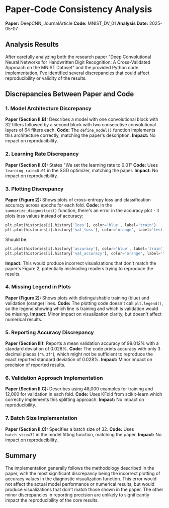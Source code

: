 # Paper-Code Consistency Analysis

**Paper:** DeepCNN_JournalArticle
**Code:** MNIST_DV_01
**Analysis Date:** 2025-05-07

## Analysis Results

After carefully analyzing both the research paper "Deep Convolutional Neural Networks for Handwritten Digit Recognition: A Cross-Validated Approach on the MNIST Dataset" and the provided Python code implementation, I've identified several discrepancies that could affect reproducibility or validity of the results.

## Discrepancies Between Paper and Code

### 1. Model Architecture Discrepancy
**Paper (Section II.B):** Describes a model with one convolutional block with 32 filters followed by a second block with two consecutive convolutional layers of 64 filters each.
**Code:** The `define_model()` function implements this architecture correctly, matching the paper's description.
**Impact:** No impact on reproducibility.

### 2. Learning Rate Discrepancy
**Paper (Section II.C):** States "We set the learning rate to 0.01"
**Code:** Uses `learning_rate=0.01` in the SGD optimizer, matching the paper.
**Impact:** No impact on reproducibility.

### 3. Plotting Discrepancy
**Paper (Figure 2):** Shows plots of cross-entropy loss and classification accuracy across epochs for each fold.
**Code:** In the `summarize_diagnostics()` function, there's an error in the accuracy plot - it plots loss values instead of accuracy:
```python
plt.plot(histories[i].history['loss'], color='blue', label='train')
plt.plot(histories[i].history['val_loss'], color='orange', label='test')
```
Should be:
```python
plt.plot(histories[i].history['accuracy'], color='blue', label='train')
plt.plot(histories[i].history['val_accuracy'], color='orange', label='test')
```
**Impact:** This would produce incorrect visualizations that don't match the paper's Figure 2, potentially misleading readers trying to reproduce the results.

### 4. Missing Legend in Plots
**Paper (Figure 2):** Shows plots with distinguishable training (blue) and validation (orange) lines.
**Code:** The plotting code doesn't call `plt.legend()`, so the legend showing which line is training and which is validation would be missing.
**Impact:** Minor impact on visualization clarity, but doesn't affect numerical results.

### 5. Reporting Accuracy Discrepancy
**Paper (Section III):** Reports a mean validation accuracy of 99.012% with a standard deviation of 0.028%.
**Code:** The code prints accuracy with only 3 decimal places (`'%.3f'`), which might not be sufficient to reproduce the exact reported standard deviation of 0.028%.
**Impact:** Minor impact on precision of reported results.

### 6. Validation Approach Implementation
**Paper (Section II.C):** Describes using 48,000 examples for training and 12,000 for validation in each fold.
**Code:** Uses KFold from scikit-learn which correctly implements this splitting approach.
**Impact:** No impact on reproducibility.

### 7. Batch Size Implementation
**Paper (Section II.C):** Specifies a batch size of 32.
**Code:** Uses `batch_size=32` in the model fitting function, matching the paper.
**Impact:** No impact on reproducibility.

## Summary
The implementation generally follows the methodology described in the paper, with the most significant discrepancy being the incorrect plotting of accuracy values in the diagnostic visualization function. This error would not affect the actual model performance or numerical results, but would produce visualizations that don't match those shown in the paper. The other minor discrepancies in reporting precision are unlikely to significantly impact the reproducibility of the core results.